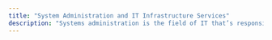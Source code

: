 ```yaml
---
title: "System Administration and IT Infrastructure Services"
description: "Systems administration is the field of IT that’s responsible for maintaining reliable computers systems in a multi-user environment. In this book, we focus on how just one person, Single-handedly manage an IT infrastructure(focus on systems administration in a small organization).  "
---
```


